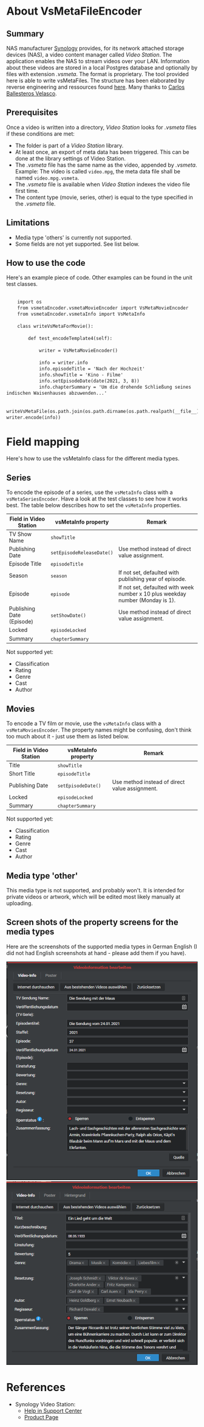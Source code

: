 # About VsMetaFileEncoder
## Summary
NAS manufacturer [Synology](https://www.synology.com/) provides, for its network attached storage devices (NAS), a video content manager called *Video Station*. The application enables the NAS to stream videos over your LAN. Information about these videos are stored in a local Postgres database and optionally by files with extension *.vsmeta*. The format is proprietary. 
The tool provided here is able to write vsMetaFiles. The structure has been elaborated by reverse engineering and ressources found [here](https://gist.github.com/soywiz/2c10feb1231e70aca19a58aca9d6c16a). Many thanks to [Carlos Ballesteros Velasco](https://github.com/soywiz).

## Prerequisites
Once a video is written into a directory, *Video Station* looks for *.vsmeta* files if these conditions are met:
* The folder is part of a *Video Station* library.
* At least once, an export of meta data has been triggered. This can be done at the library settings of Video Station.
* The *.vsmeta* file has the same name as the video, appended by *.vsmeta*.
Example: The video is called `video.mpg`, the meta data file shall be named `video.mpg.vsmeta`.
* The *.vsmeta* file is available when *Video Station* indexes the video file first time.
* The content type (movie, series, other) is equal to the type specified in the *.vsmeta* file.

## Limitations
* Media type 'others' is currently not supported.
* Some fields are not yet supported. See list below.

## How to use the code

Here's an example piece of code. Other examples can be found in the unit test classes.

```python:

    import os
    from vsmetaEncoder.vsmetaMovieEncoder import VsMetaMovieEncoder
    from vsmetaEncoder.vsmetaInfo import VsMetaInfo
    
    class writeVsMetaForMovie():

        def test_encodeTemplate4(self):

            writer = VsMetaMovieEncoder()

            info = writer.info
            info.episodeTitle = 'Nach der Hochzeit'
            info.showTitle = 'Kino - Filme'
            info.setEpisodeDate(date(2021, 3, 8))
            info.chapterSummary = 'Um die drohende Schließung seines indischen Waisenhauses abzuwenden...'

            writeVsMetaFile(os.path.join(os.path.dirname(os.path.realpath(__file__)),'videp.mp4.vsmeta'), writer.encode(info))
```


# Field mapping

Here's how to use the vsMetaInfo class for the different media types.

## Series

To encode the episode of a series, use the `vsMetaInfo` class with a `vsMetaSeriesEncoder`. Have a look at the test classes to see how it works best. The table below describes how to set the `vsMetaInfo` properties.

Field in Video Station | vsMetaInfo property | Remark
---------------------- | ------------------- | ----------------
TV Show Name           | `showTitle`
Publishing Date        | `setEpisodeReleaseDate()` | Use method instead of direct value assignment.
Episode Title          | `episodeTitle`
Season                 | `season`            | If not set, defaulted with publishing year of episode.
Episode                | `episode`           | If not set, defaulted with week number x 10 plus weekday number (Monday is 1).
Publishing Date (Episode)| `setShowDate()`   | Use method instead of direct value assignment.
Locked                 | `episodeLocked`
Summary                | `chapterSummary`

Not supported yet:

* Classification
* Rating
* Genre
* Cast
* Author

## Movies

To encode a TV film or movie, use the `vsMetaInfo` class with a `vsMetaMoviesEncoder`. The property names might be confusing, don't think too much about it - just use them as listed below.

Field in Video Station | vsMetaInfo property | Remark
---------------------- | ------------------- | ----------------
Title                  | `showTitle`
Short Title          | `episodeTitle`
Publishing Date        | `setEpisodeDate()`   | Use method instead of direct value assignment.
Locked                 | `episodeLocked`
Summary                | `chapterSummary`

Not supported yet: 

* Classification
* Rating
* Genre
* Cast
* Author

## Media type 'other'

This media type is not supported, and probably won't. It is intended for private videos or artwork, which will be edited most likely manually at uploading.

## Screen shots of the property screens for the media types

Here are the screenshots of the supported media types in German English (I did not had English screenshots at hand - please add them if you have).

![Properties of series](doc/properties_series.png) ![Properties of movies](doc/properties_movie.png)

# References

* Synology Video Station: 
    * [Help in Support Center](https://www.synology.com/en-en/knowledgebase/DSM/help/VideoStation/VideoStation_desc)
    * [Product Page](https://www.synology.com/en-en/dsm/feature/video_station)